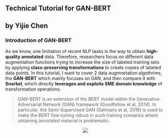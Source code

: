 ## Technical Tutorial for GAN-BERT 
## by Yijie Chen

### Introduction of GAN-BERT

As we know, one limitation of recent NLP tasks is the way to obtain **high-quality annotated** data. Therefore, researchers focus on different data augmentation functions trying to increase the size of labeled training sets by applying **class-preserving transformations** to create copies of labeled data points. In this tutorial, I want to cover 2 data augmnetation algothrims, the **GAN-BERT** which mainly focuses on GAN, and then compare it with **Snorkel**, which directly **leverages and exploits SME domain knowledge** of transformation operations.

>GAN-BERT is an extension of the BERT model within the Generative Adversarial Network (GAN) framework (Goodfellow et al, 2014). In particular, the Semi-Supervised GAN (Salimans et al, 2016) is used to make the BERT fine-tuning robust in such training scenarios where obtaining annotated material is problematic.
<p align = "center">
<img src = "https://raw.githubusercontent.com/crux82/ganbert/master/ganbert.jpg">
</p>






































